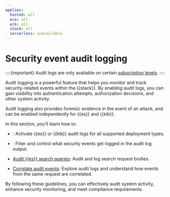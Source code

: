 ```yaml
---
applies:
  hosted: all
  ece: all
  eck: all
  stack: all
  serverless: unavailable
---
```

# Security event audit logging

::::{important}
Audit logs are only available on certain [subscription levels](https://www.elastic.co/subscriptions).
::::

Audit logging is a powerful feature that helps you monitor and track security-related events within the {{stack}}. By enabling audit logs, you can gain visibility into authentication attempts, authorization decisions, and other system activity.

Audit logging also provides forensic evidence in the event of an attack, and can be enabled independently for {{es}} and {{kib}}.

In this section, you'll learn how to:

* [](./enabling-audit-logs.md): Activate {{es}} or {{kib}} audit logs for all supported deployment types.

* [](./configuring-audit-logs.md): Filter and control what security events get logged in the audit log output.

* [Audit {{es}} search queries](./auditing-search-queries.md): Audit and log search request bodies. 

* [Correlate audit events](./correlating-kibana-elasticsearch-audit-logs.md): Explore audit logs and understand how events from the same request are correlated.

By following these guidelines, you can effectively audit system activity, enhance security monitoring, and meet compliance requirements.
